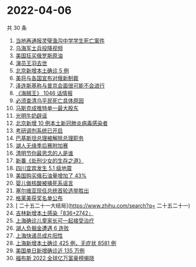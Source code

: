 # 2022-04-06

共 30 条

<!-- BEGIN ZHIHUSEARCH -->
<!-- 最后更新时间 Wed Apr 06 2022 18:15:21 GMT+0800 (China Standard Time) -->
1. [当地再通报灵璧渔沟中学学生死亡案件](https://www.zhihu.com/search?q=灵璧)
1. [乌海军士兵投降视频](https://www.zhihu.com/search?q=乌海军士兵投降视频)
1. [美国狂买俄罗斯原油](https://www.zhihu.com/search?q=俄罗斯原油)
1. [演员王羽去世](https://www.zhihu.com/search?q=王羽)
1. [北京新增本土确诊 5 例](https://www.zhihu.com/search?q=北京新增疫情)
1. [美将与各国宣布对俄新制裁](https://www.zhihu.com/search?q=对俄新制裁)
1. [泽连斯基称与普京会面很可能不会进行](https://www.zhihu.com/search?q=泽连斯基)
1. [《海贼王》 1046 话情报](https://www.zhihu.com/search?q=海贼王)
1. [必须查清乌平民死亡具体原因](https://www.zhihu.com/search?q=布查平民死亡具体原因)
1. [马斯克成推特单一最大股东](https://www.zhihu.com/search?q=马斯克)
1. [光明牛奶辟谣](https://www.zhihu.com/search?q=光明牛奶)
1. [北京新增 10 例本土新冠肺炎病毒感染者](https://www.zhihu.com/search?q=北京疫情)
1. [考研调剂系统已开启](https://www.zhihu.com/search?q=考研调剂)
1. [巴基斯坦总理被解除总理职务](https://www.zhihu.com/search?q=巴基斯坦)
1. [湖人无缘季后赛附加赛](https://www.zhihu.com/search?q=湖人)
1. [清明节你最思念的人是谁](https://www.zhihu.com/search?q=清明节)
1. [新番《处刑少女的生存之道》](https://www.zhihu.com/search?q=处刑少女的生存之道)
1. [四川宜宾发生 5.1 级地震](https://www.zhihu.com/search?q=四川地震)
1. [美国购买俄石油量增加了 43%](https://www.zhihu.com/search?q=美国购买俄石油量增加)
1. [婴儿做核酸被捅死系谣言](https://www.zhihu.com/search?q=婴儿做核酸被捅死)
1. [塞尔维亚现任总统首轮选举胜出](https://www.zhihu.com/search?q=塞尔维亚现任总统)
1. [格莱美获奖名单公布](https://www.zhihu.com/search?q=格莱美)
1. [ 二十五二十一大结局](https://www.zhihu.com/search?q= 二十五二十一)
1. [吉林新增本土感染「836+2742」](https://www.zhihu.com/search?q=吉林新增)
1. [上海确诊儿童家长可一起接受治疗](https://www.zhihu.com/search?q=儿童家长一起接受治疗)
1. [湖人负掘金遭遇 6 连败](https://www.zhihu.com/search?q=湖人)
1. [上海快递员成片阳性](https://www.zhihu.com/search?q=上海快递员)
1. [上海新增本土确诊 425 例，无症状 8581 例](https://www.zhihu.com/search?q=上海新增)
1. [美国单日新增确诊近 135 万例](https://www.zhihu.com/search?q=美国疫情)
1. [福布斯 2022 全球亿万富豪榜揭晓](https://www.zhihu.com/search?q=福布斯)
<!-- END ZHIHUSEARCH -->
